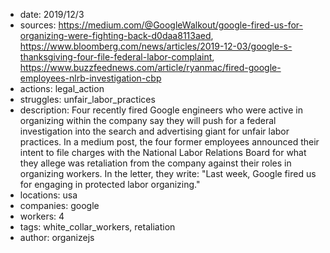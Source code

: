 - date: 2019/12/3
- sources: https://medium.com/@GoogleWalkout/google-fired-us-for-organizing-were-fighting-back-d0daa8113aed, https://www.bloomberg.com/news/articles/2019-12-03/google-s-thanksgiving-four-file-federal-labor-complaint, https://www.buzzfeednews.com/article/ryanmac/fired-google-employees-nlrb-investigation-cbp
- actions: legal_action
- struggles: unfair_labor_practices
- description: Four recently fired Google engineers who were active in organizing within the company say they will push for a federal investigation into the search and advertising giant for unfair labor practices. In a medium post, the four former employees announced their intent to file charges with the National Labor Relations Board for what they allege was retaliation from the company against their roles in organizing workers. In the letter, they write: "Last week, Google fired us for engaging in protected labor organizing."
- locations: usa
- companies: google
- workers: 4
- tags: white_collar_workers, retaliation
- author: organizejs

